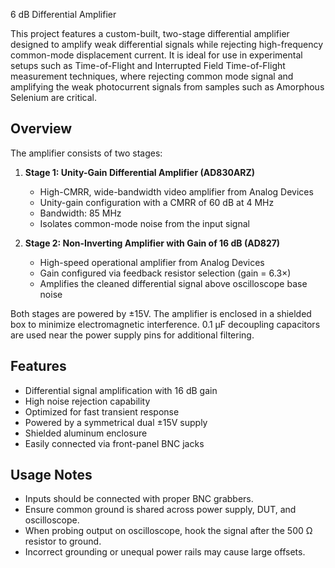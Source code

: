 6 dB Differential Amplifier

This project features a custom-built, two-stage differential amplifier designed to amplify weak differential signals while rejecting high-frequency common-mode displacement current. It is ideal for use in experimental setups such as Time-of-Flight and Interrupted Field Time-of-Flight measurement techniques, where rejecting common mode signal and amplifying the weak photocurrent signals from samples such as Amorphous Selenium are critical.

## Overview

The amplifier consists of two stages:
1. **Stage 1: Unity-Gain Differential Amplifier (AD830ARZ)**
   - High-CMRR, wide-bandwidth video amplifier from Analog Devices
   - Unity-gain configuration with a CMRR of 60 dB at 4 MHz
   - Bandwidth: 85 MHz
   - Isolates common-mode noise from the input signal

2. **Stage 2: Non-Inverting Amplifier with Gain of 16 dB (AD827)**
   - High-speed operational amplifier from Analog Devices
   - Gain configured via feedback resistor selection (gain = 6.3×)
   - Amplifies the cleaned differential signal above oscilloscope base noise

Both stages are powered by ±15V. The amplifier is enclosed in a shielded box to minimize electromagnetic interference. 0.1 µF decoupling capacitors are used near the power supply pins for additional filtering.

## Features

- Differential signal amplification with 16 dB gain
- High noise rejection capability
- Optimized for fast transient response
- Powered by a symmetrical dual ±15V supply
- Shielded aluminum enclosure
- Easily connected via front-panel BNC jacks

## Usage Notes

- Inputs should be connected with proper BNC grabbers.
- Ensure common ground is shared across power supply, DUT, and oscilloscope.
- When probing output on oscilloscope, hook the signal after the 500 Ω resistor to ground.
- Incorrect grounding or unequal power rails may cause large offsets.
